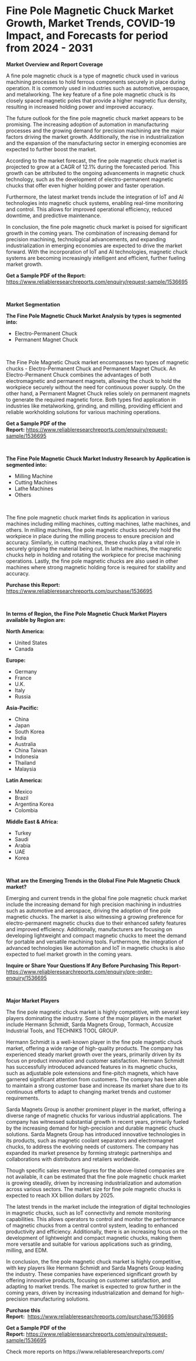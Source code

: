 <p><h1>Fine Pole Magnetic Chuck Market Growth, Market Trends, COVID-19 Impact, and Forecasts for period from 2024 - 2031</h1></p><p><strong>Market Overview and Report Coverage</strong></p>
<p><p>A fine pole magnetic chuck is a type of magnetic chuck used in various machining processes to hold ferrous components securely in place during operation. It is commonly used in industries such as automotive, aerospace, and metalworking. The key feature of a fine pole magnetic chuck is its closely spaced magnetic poles that provide a higher magnetic flux density, resulting in increased holding power and improved accuracy.</p><p>The future outlook for the fine pole magnetic chuck market appears to be promising. The increasing adoption of automation in manufacturing processes and the growing demand for precision machining are the major factors driving the market growth. Additionally, the rise in industrialization and the expansion of the manufacturing sector in emerging economies are expected to further boost the market.</p><p>According to the market forecast, the fine pole magnetic chuck market is projected to grow at a CAGR of 12.1% during the forecasted period. This growth can be attributed to the ongoing advancements in magnetic chuck technology, such as the development of electro-permanent magnetic chucks that offer even higher holding power and faster operation.</p><p>Furthermore, the latest market trends include the integration of IoT and AI technologies into magnetic chuck systems, enabling real-time monitoring and control. This allows for improved operational efficiency, reduced downtime, and predictive maintenance.</p><p>In conclusion, the fine pole magnetic chuck market is poised for significant growth in the coming years. The combination of increasing demand for precision machining, technological advancements, and expanding industrialization in emerging economies are expected to drive the market forward. With the incorporation of IoT and AI technologies, magnetic chuck systems are becoming increasingly intelligent and efficient, further fueling market growth.</p></p>
<p><strong>Get a Sample PDF of the Report:</strong> <a href="https://www.reliableresearchreports.com/enquiry/request-sample/1536695">https://www.reliableresearchreports.com/enquiry/request-sample/1536695</a></p>
<p>&nbsp;</p>
<p><strong>Market Segmentation</strong></p>
<p><strong>The Fine Pole Magnetic Chuck Market Analysis by types is segmented into:</strong></p>
<p><ul><li>Electro-Permanent Chuck</li><li>Permanent Magnet Chuck</li></ul></p>
<p>&nbsp;</p>
<p><p>The Fine Pole Magnetic Chuck market encompasses two types of magnetic chucks - Electro-Permanent Chuck and Permanent Magnet Chuck. An Electro-Permanent Chuck combines the advantages of both electromagnetic and permanent magnets, allowing the chuck to hold the workpiece securely without the need for continuous power supply. On the other hand, a Permanent Magnet Chuck relies solely on permanent magnets to generate the required magnetic force. Both types find application in industries like metalworking, grinding, and milling, providing efficient and reliable workholding solutions for various machining operations.</p></p>
<p><strong>Get a Sample PDF of the Report:</strong>&nbsp;<a href="https://www.reliableresearchreports.com/enquiry/request-sample/1536695">https://www.reliableresearchreports.com/enquiry/request-sample/1536695</a></p>
<p>&nbsp;</p>
<p><strong>The Fine Pole Magnetic Chuck Market Industry Research by Application is segmented into:</strong></p>
<p><ul><li>Milling Machine</li><li>Cutting Machines</li><li>Lathe Machines</li><li>Others</li></ul></p>
<p>&nbsp;</p>
<p><p>The fine pole magnetic chuck market finds its application in various machines including milling machines, cutting machines, lathe machines, and others. In milling machines, fine pole magnetic chucks securely hold the workpiece in place during the milling process to ensure precision and accuracy. Similarly, in cutting machines, these chucks play a vital role in securely gripping the material being cut. In lathe machines, the magnetic chucks help in holding and rotating the workpiece for precise machining operations. Lastly, the fine pole magnetic chucks are also used in other machines where strong magnetic holding force is required for stability and accuracy.</p></p>
<p><strong>Purchase this Report:</strong>&nbsp; <a href="https://www.reliableresearchreports.com/purchase/1536695">https://www.reliableresearchreports.com/purchase/1536695</a></p>
<p>&nbsp;</p>
<p><strong>In terms of Region, the Fine Pole Magnetic Chuck Market Players available by Region are:</strong></p>
<p>
    <p> <strong> North America: </strong>
        <ul>
            <li>United States</li>
            <li>Canada</li>
        </ul>
        </p> 
    <p> <strong> Europe: </strong>
        <ul>
            <li>Germany</li>
            <li>France</li>
            <li>U.K.</li>
            <li>Italy</li>
            <li>Russia</li>
        </ul>
        </p> 
    <p> <strong> Asia-Pacific: </strong>
        <ul>
            <li>China</li>
            <li>Japan</li>
            <li>South Korea</li>
            <li>India</li>
            <li>Australia</li>
            <li>China Taiwan</li>
            <li>Indonesia</li>
            <li>Thailand</li>
            <li>Malaysia</li>
        </ul>
        </p> 
    <p> <strong> Latin America: </strong>
        <ul>
            <li>Mexico</li>
            <li>Brazil</li>
            <li>Argentina Korea</li>
            <li>Colombia</li>
        </ul>
        </p> 
    <p> <strong> Middle East & Africa: </strong>
        <ul>
            <li>Turkey</li>
            <li>Saudi</li>
            <li>Arabia</li>
            <li>UAE</li>
            <li>Korea</li>
        </ul>
    </p>
    </p>
<p>&nbsp;</p>
<p><strong>What are the Emerging Trends in the Global Fine Pole Magnetic Chuck market?</strong></p>
<p><p>Emerging and current trends in the global fine pole magnetic chuck market include the increasing demand for high precision machining in industries such as automotive and aerospace, driving the adoption of fine pole magnetic chucks. The market is also witnessing a growing preference for electro-permanent magnetic chucks due to their enhanced safety features and improved efficiency. Additionally, manufacturers are focusing on developing lightweight and compact magnetic chucks to meet the demand for portable and versatile machining tools. Furthermore, the integration of advanced technologies like automation and IoT in magnetic chucks is also expected to fuel market growth in the coming years.</p></p>
<p><strong>Inquire or Share Your Questions If Any Before Purchasing This Report</strong>- <a href="https://www.reliableresearchreports.com/enquiry/pre-order-enquiry/1536695">https://www.reliableresearchreports.com/enquiry/pre-order-enquiry/1536695</a></p>
<p>&nbsp;</p>
<p><strong>Major Market Players</strong></p>
<p><p>The fine pole magnetic chuck market is highly competitive, with several key players dominating the industry. Some of the major players in the market include Hermann Schmidt, Sarda Magnets Group, Tormach, Accusize Industrial Tools, and TECHNIKS TOOL GROUP. </p><p>Hermann Schmidt is a well-known player in the fine pole magnetic chuck market, offering a wide range of high-quality products. The company has experienced steady market growth over the years, primarily driven by its focus on product innovation and customer satisfaction. Hermann Schmidt has successfully introduced advanced features in its magnetic chucks, such as adjustable pole extensions and fine-pitch magnets, which have garnered significant attention from customers. The company has been able to maintain a strong customer base and increase its market share due to its continuous efforts to adapt to changing market trends and customer requirements. </p><p>Sarda Magnets Group is another prominent player in the market, offering a diverse range of magnetic chucks for various industrial applications. The company has witnessed substantial growth in recent years, primarily fueled by the increasing demand for high-precision and durable magnetic chuck solutions. Sarda Magnets Group has introduced innovative technologies in its products, such as magnetic coolant separators and electromagnet chucks, to address the evolving needs of customers. The company has expanded its market presence by forming strategic partnerships and collaborations with distributors and retailers worldwide. </p><p>Though specific sales revenue figures for the above-listed companies are not available, it can be estimated that the fine pole magnetic chuck market is growing steadily, driven by increasing industrialization and automation across various sectors. The market size for fine pole magnetic chucks is expected to reach XX billion dollars by 2025. </p><p>The latest trends in the market include the integration of digital technologies in magnetic chucks, such as IoT connectivity and remote monitoring capabilities. This allows operators to control and monitor the performance of magnetic chucks from a central control system, leading to enhanced productivity and efficiency. Additionally, there is an increasing focus on the development of lightweight and compact magnetic chucks, making them more versatile and suitable for various applications such as grinding, milling, and EDM.</p><p>In conclusion, the fine pole magnetic chuck market is highly competitive, with key players like Hermann Schmidt and Sarda Magnets Group leading the industry. These companies have experienced significant growth by offering innovative products, focusing on customer satisfaction, and adapting to market trends. The market is expected to grow further in the coming years, driven by increasing industrialization and demand for high-precision manufacturing solutions.</p></p>
<p><strong>Purchase this Report:</strong>&nbsp;&nbsp;<a href="https://www.reliableresearchreports.com/purchase/1536695">https://www.reliableresearchreports.com/purchase/1536695</a></p>
<p></p>
<p><strong>Get a Sample PDF of the Report:</strong>&nbsp;<a href="https://www.reliableresearchreports.com/enquiry/request-sample/1536695">https://www.reliableresearchreports.com/enquiry/request-sample/1536695</a></p>
<p>Check more reports on https://www.reliableresearchreports.com/</p>